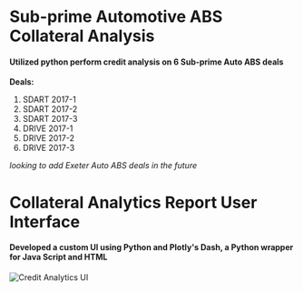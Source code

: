# Sub-prime Automotive ABS Collateral Analysis
#### Utilized python perform credit analysis on 6 Sub-prime Auto ABS deals
**Deals:** 
1. SDART 2017-1
2. SDART 2017-2
3. SDART 2017-3
4. DRIVE 2017-1
5. DRIVE 2017-2
6. DRIVE 2017-3

*looking to add Exeter Auto ABS deals in the future*

# Collateral Analytics Report User Interface 
#### Developed a custom UI using Python and Plotly's Dash, a Python wrapper for Java Script and HTML

![Credit Analytics UI](https://drive.google.com/open?id=1ne4Oeo2v2sQ_5SbQPk_yN02hKrq3TV_f "Google Drive Video")
